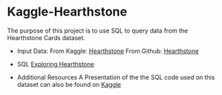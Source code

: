 # Kaggle-Hearthstone
The purpose of this project is to use SQL to query data from the Hearthstone Cards dataset. 

* Input Data:
    From Kaggle: [Hearthstone](https://www.kaggle.com/jeradrose/hearthstone-cards/downloads/cards.csv)
    From Github: [Hearthstone](https://github.com/Kokkalo4/Kaggle-Hearthstone/blob/master/Hearthstone.sql)
   
* SQL
    [Exploring Hearthstone](https://github.com/Kokkalo4/Kaggle-Hearthstone/blob/master/Hearthstone.sql)
    
* Additional Resources
    A Presentation of the the SQL code used on this dataset can also be found on [Kaggle](https://www.kaggle.com/kokkalo4/d/jeradrose/hearthstone-cards/exploring-hearthstone)
